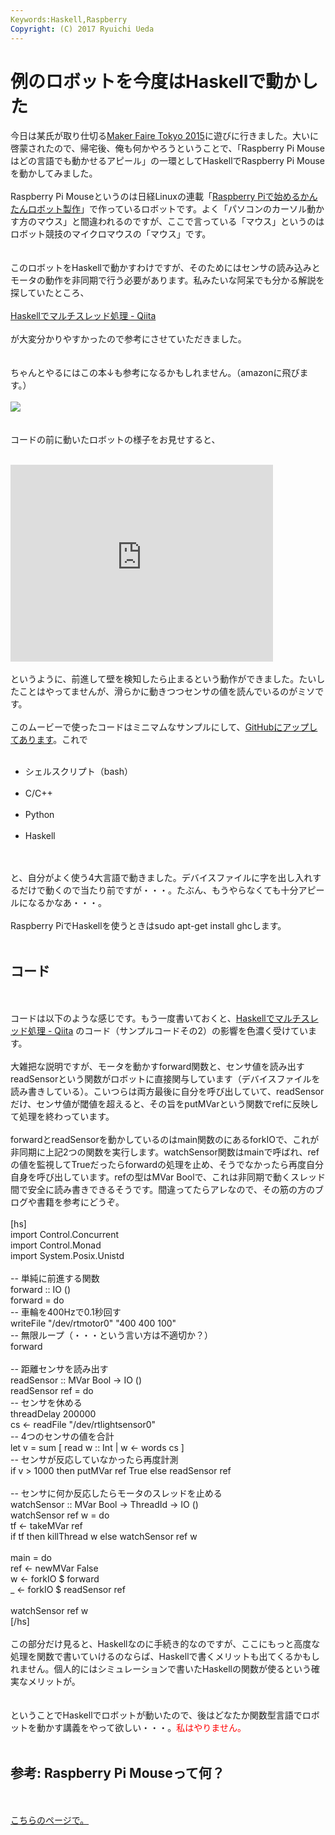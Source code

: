 ```yaml
---
Keywords:Haskell,Raspberry
Copyright: (C) 2017 Ryuichi Ueda
---
```


# 例のロボットを今度はHaskellで動かした
今日は某氏が取り仕切る<a href="http://makezine.jp/event/mft2015/" target="_blank">Maker Faire Tokyo 2015</a>に遊びに行きました。大いに啓蒙されたので、帰宅後、俺も何かやろうということで、「Raspberry Pi Mouseはどの言語でも動かせるアピール」の一環としてHaskellでRaspberry Pi Mouseを動かしてみました。<br />
<br />
Raspberry Pi Mouseというのは日経Linuxの連載「<a href="https://blog.ueda.asia/?page_id=5983" target="_blank">Raspberry Piで始めるかんたんロボット製作</a>」で作っているロボットです。よく「パソコンのカーソル動かす方のマウス」と間違われるのですが、ここで言っている「マウス」というのはロボット競技のマイクロマウスの「マウス」です。<br />
<br />
<br />
このロボットをHaskellで動かすわけですが、そのためにはセンサの読み込みとモータの動作を非同期で行う必要があります。私みたいな阿呆でも分かる解説を探していたところ、<br />
<br />
<span class="hatena-bookmark-title"><a href="http://qiita.com/myuon_myon/items/d0334317f220dfe05092" target="_blank">Haskellでマルチスレッド処理 - Qiita</a></span> <br />
<br />
が大変分かりやすかったので参考にさせていただきました。<br />
<br />
<br />
ちゃんとやるにはこの本↓も参考になるかもしれません。（amazonに飛びます。）<br />
<br />
<a href="https://www.amazon.co.jp/gp/product/4873116899/ref=as_li_ss_il?ie=UTF8&camp=247&creative=7399&creativeASIN=4873116899&linkCode=as2&tag=ryuichiueda-22"><img border="0" src="https://ws-fe.amazon-adsystem.com/widgets/q?_encoding=UTF8&ASIN=4873116899&Format=_SL110_&ID=AsinImage&MarketPlace=JP&ServiceVersion=20070822&WS=1&tag=ryuichiueda-22" ></a><img src="https://ir-jp.amazon-adsystem.com/e/ir?t=ryuichiueda-22&l=as2&o=9&a=4873116899" width="1" height="1" border="0" alt="" style="border:none !important; margin:0px !important;" /><br />
<br />
<br />
コードの前に動いたロボットの様子をお見せすると、<br />
<br />
<iframe width="420" height="315" src="https://www.youtube.com/embed/d9R8HCGDCbE" frameborder="0" allowfullscreen></iframe><br />
<br />
というように、前進して壁を検知したら止まるという動作ができました。たいしたことはやってませんが、滑らかに動きつつセンサの値を読んでいるのがミソです。<br />
<br />
このムービーで使ったコードはミニマムなサンプルにして、<a href="https://github.com/ryuichiueda/RPiM/blob/master/sample/haskell/run.2.hs" target="_blank">GitHubにアップしてあります</a>。これで<br />
<ul><br />
	<li>シェルスクリプト（bash）</li><br />
	<li>C/C++</li><br />
	<li>Python</li><br />
	<li>Haskell</li><br />
</ul><br />
と、自分がよく使う4大言語で動きました。デバイスファイルに字を出し入れするだけで動くので当たり前ですが・・・。たぶん、もうやらなくても十分アピールになるかなあ・・・。<br />
<br />
Raspberry PiでHaskellを使うときはsudo apt-get install ghcします。<br />
<br />
<h2>コード</h2><br />
<br />
コードは以下のような感じです。もう一度書いておくと、<span class="hatena-bookmark-title"><a href="http://qiita.com/myuon_myon/items/d0334317f220dfe05092">Haskellでマルチスレッド処理 - Qiita</a></span> <span class="hatena-bookmark-users">のコード（サンプルコードその2）の影響を色濃く受けています。<br />
<br />
大雑把な説明ですが、モータを動かすforward関数と、センサ値を読み出すreadSensorという関数がロボットに直接関与しています（デバイスファイルを読み書きしている）。こいつらは両方最後に自分を呼び出していて、readSensorだけ、センサ値が閾値を超えると、その旨をputMVarという関数でrefに反映して処理を終わっています。<br />
<br />
forwardとreadSensorを動かしているのはmain関数のにあるforkIOで、これが非同期に上記2つの関数を実行します。watchSensor関数はmainで呼ばれ、refの値を監視してTrueだったらforwardの処理を止め、そうでなかったら再度自分自身を呼び出しています。refの型はMVar Boolで、これは非同期で動くスレッド間で安全に読み書きできるそうです。間違ってたらアレなので、その筋の方のブログや書籍を参考にどうぞ。<br />
<br />
[hs]<br />
import Control.Concurrent<br />
import Control.Monad<br />
import System.Posix.Unistd<br />
<br />
-- 単純に前進する関数<br />
forward :: IO ()<br />
forward = do<br />
 -- 車輪を400Hzで0.1秒回す<br />
 writeFile &quot;/dev/rtmotor0&quot; &quot;400 400 100&quot;<br />
 -- 無限ループ（・・・という言い方は不適切か？）<br />
 forward<br />
<br />
-- 距離センサを読み出す<br />
readSensor :: MVar Bool -&gt; IO ()<br />
readSensor ref = do<br />
 -- センサを休める<br />
 threadDelay 200000<br />
 cs &lt;- readFile &quot;/dev/rtlightsensor0&quot;<br />
 -- 4つのセンサの値を合計<br />
 let v = sum [ read w :: Int | w &lt;- words cs ]<br />
 -- センサが反応していなかったら再度計測<br />
 if v &gt; 1000 then putMVar ref True else readSensor ref<br />
<br />
-- センサに何か反応したらモータのスレッドを止める<br />
watchSensor :: MVar Bool -&gt; ThreadId -&gt; IO ()<br />
watchSensor ref w = do<br />
 tf &lt;- takeMVar ref<br />
 if tf then killThread w else watchSensor ref w<br />
<br />
main = do<br />
 ref &lt;- newMVar False<br />
 w &lt;- forkIO $ forward<br />
 _ &lt;- forkIO $ readSensor ref<br />
<br />
 watchSensor ref w<br />
[/hs]<br />
<br />
この部分だけ見ると、Haskellなのに手続き的なのですが、ここにもっと高度な処理を関数で書いていけるのならば、Haskellで書くメリットも出てくるかもしれません。個人的にはシミュレーションで書いたHaskellの関数が使るという確実なメリットが。<br />
<br />
<br />
ということでHaskellでロボットが動いたので、後はどなたか関数型言語でロボットを動かす講義をやって欲しい・・・。<span style="color:red">私はやりません。</span><br />
<br />
<h2>参考: Raspberry Pi Mouseって何？</h2><br />
<br />
<a href="https://blog.ueda.asia/?page_id=5983">こちらのページで。</a><br />
<br />

